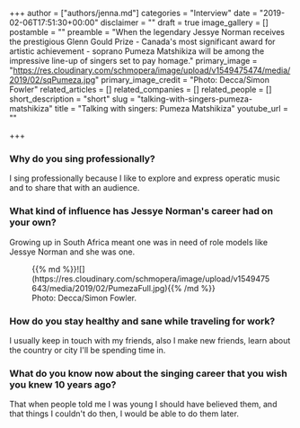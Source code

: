 +++
author = ["authors/jenna.md"]
categories = "Interview"
date = "2019-02-06T17:51:30+00:00"
disclaimer = ""
draft = true
image_gallery = []
postamble = ""
preamble = "When the legendary Jessye Norman receives the prestigious Glenn Gould Prize - Canada's most significant award for artistic achievement -  soprano Pumeza Matshikiza will be among the impressive line-up of singers set to pay homage."
primary_image = "https://res.cloudinary.com/schmopera/image/upload/v1549475474/media/2019/02/sqPumeza.jpg"
primary_image_credit = "Photo: Decca/Simon Fowler"
related_articles = []
related_companies = []
related_people = []
short_description = "short"
slug = "talking-with-singers-pumeza-matshikiza"
title = "Talking with singers: Pumeza Matshikiza"
youtube_url = ""

+++
### Why do you sing professionally?

I sing professionally because I like to explore and express operatic music  and to share that with an audience.

### What kind of influence has Jessye Norman's career had on your own?

Growing up in South Africa meant one was in need of role models like Jessye Norman and she was one.

<figure data-type="image">{{% md %}}![](https://res.cloudinary.com/schmopera/image/upload/v1549475643/media/2019/02/PumezaFull.jpg){{% /md %}}

<figcaption>Photo: Decca/Simon Fowler.</figcaption>

</figure>

### How do you stay healthy and sane while traveling for work?

I usually keep in touch with my friends, also I make new friends, learn about the country or city I'll be spending time in.

### What do you know now about the singing career that you wish you knew 10 years ago?

That when people told me I was young I should have believed them, and that things I couldn't do then, I would be able to do them later.
